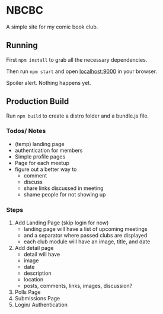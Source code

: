 # NBCBC

A simple site for my comic book club.

## Running

First `npm install` to grab all the necessary dependencies.

Then run `npm start` and open <localhost:9000> in your browser.

Spoiler alert. Nothing happens yet.

## Production Build

Run `npm build` to create a distro folder and a bundle.js file.

### Todos/ Notes
* (temp) landing page
* authentication for members
* Simple profile pages
* Page for each meetup
* figure out a better way to
    * comment
    * discuss
    * share links discussed in meeting
    * shame people for not showing up

### Steps
1. Add Landing Page (skip login for now)
    * landing page will have a list of upcoming meetings
    * and a separator where passed clubs are displayed
    * each club module will have an image, title, and date
2. Add detail page
    * detail will have
    * image
    * date
    * description
    * location
    * posts, comments, links, images, discussion?
3. Polls Page
4. Submissions Page
5. Login/ Authentication
